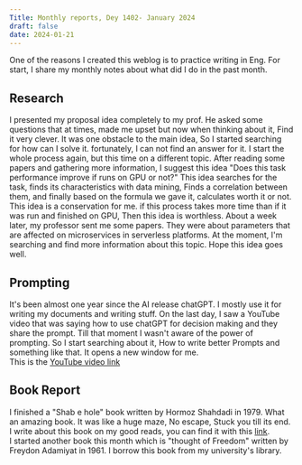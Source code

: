 ```yaml
---
Title: Monthly reports, Dey 1402- January 2024
draft: false
date: 2024-01-21
---
```

One of the reasons I created this weblog is to practice writing in Eng. For start, I share my monthly notes about what did I do in the past month. 

## Research

I presented my proposal idea completely to my prof. He asked some questions that at times, made me upset but now when thinking about it, Find it very clever. It was one obstacle to the main idea, So I started searching for how can I solve it. fortunately, I can not find an answer for it. 
I start the whole process again, but this time on a different topic. After reading some papers and gathering more information, I suggest this idea "Does this task performance improve if runs on GPU or not?" This idea searches for the task, finds its characteristics with data mining, Finds a correlation between them, and finally based on the formula we gave it, calculates worth it or not. This idea is a conservation for me. if this process takes more time than if it was run and finished on GPU, Then this idea is worthless. 
About a week later, my professor sent me some papers. They were about parameters that are affected on microservices in serverless platforms.
At the moment, I'm searching and find more information about this topic. Hope this idea goes well. 

## Prompting

It's been almost one year since the AI release chatGPT. I mostly use it for writing my documents and writing stuff. On the last day, I saw a YouTube video that was saying how to use chatGPT for decision making and they share the prompt. Till that moment I wasn't aware of the power of prompting. So I start searching about it, How to write better Prompts and something like that. It opens a new window for me.</br>
This is the [YouTube video link](https://www.youtube.com/live/zHEkngn4wgM?si=0cnkuxxExFT7eWB-)

## Book Report

I finished a "Shab e hole" book written by Hormoz Shahdadi in 1979. What an amazing book. It was like a huge maze, No escape, Stuck you till its end. I write about this book on my good reads, you can find it with this [link](https://www.goodreads.com/review/show/6010772842).</br>
I started another book this month which is "thought of Freedom" written by Freydon Adamiyat in 1961. I borrow this book from my university's library.
